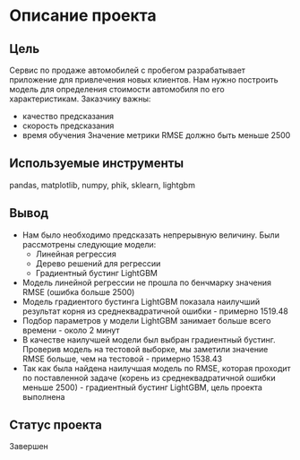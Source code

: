 # Описание проекта
## Цель
Сервис по продаже автомобилей с пробегом разрабатывает приложение для привлечения новых клиентов. Нам нужно построить модель для определения стоимости автомобиля по его характеристикам. Заказчику важны:
- качество предсказания
- скорость предсказания
- время обучения
Значение метрики RMSE должно быть меньше 2500

## Используемые инструменты
pandas, matplotlib, numpy, phik, sklearn, lightgbm

## Вывод
- Нам было необходимо предсказать непрерывную величину. Были рассмотрены следующие модели:
   - Линейная регрессия
   - Дерево решений для регрессии
   - Градиентный бустинг LightGBM
- Модель линейной регрессии не прошла по бенчмарку значения RMSE (ошибка больше 2500)
- Модель градиентого бустинга LightGBM показала наилучший результат корня из среднеквадратичной ошибки - примерно 1519.48
- Подбор параметров у модели LightGBM занимает больше всего времени - около 2 минут
- В качестве наилучшей модели был выбран градиентный бустинг. Проверив модель на тестовой выборке, мы заметили значение RMSE больше, чем на тестовой - примерно 1538.43
- Так как была найдена наилучшая модель по RMSE, которая проходит по поставленной задаче (корень из среднеквадратичной ошибки меньше 2500) - градиентный бустинг LightGBM, цель проекта выполнена

## Статус проекта
Завершен
